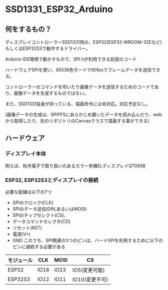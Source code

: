 # SSD1331_ESP32_Arduino

## 何をするもの？
ディスプレイコントローラーSSD1331用の、ESP32(ESP32-WROOM-32Eなど)もしくはESP32S3で動作するドライバー。

Arduino IDE環境で動かすもので、SPI.hが利用できる前提のコード

ハードウェアSPIを使い、65536色モードで60fpsでフレームデータを送信できる。

コントローラーのコマンドを叩いたり画像データを送信するためのコードであり、画像データを生成するものではない。

また、SSD1331自身が持っている、描画命令には未対応。対応予定なし。

(画像データの生成は、SPIFFSにあらかじめ置いたデータを読み込んだり、webから取得したり、別のリポジトリのCanvasクラスで描画する事ができる)

## ハードウェア
### ディスプレイ本体
例えば、秋月電子で取り扱いのあるカラー有機ELディスプレイQT095B
### ESP32, ESP32S3とディスプレイの接続
必要な配線は以下の7つ
- SPIのクロック(CLK)
- SPIのデータ送信(DIN,あるいはMOSI)
- SPIのチップセレクト(CS)、
- データコマンドセレクタ(CD)
- リセット(RST)
- 電源(V+)
- GND
このうち、SPI関連の3つのピンは、ハードSPIを利用するために以下のピンに接続する必要がある

|モジュール|CLK|MOSI|CS|
|---|---|---|---|
|ESP32|IO18|IO23|IO5(変更可能)|
|ESP32S3|IO12|IO11|IO10(変更不可)|

